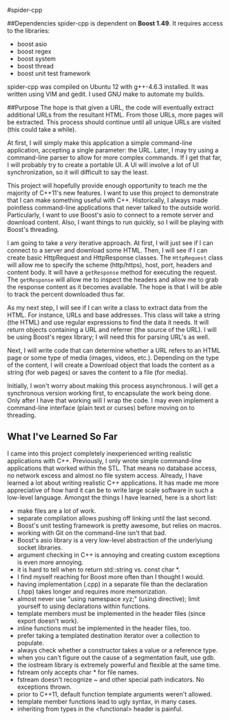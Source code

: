#spider-cpp

##Dependencies
spider-cpp is dependent on **Boost 1.49**. It requires access to the libraries:
* boost asio
* boost regex
* boost system
* boost thread
* boost unit test framework

spider-cpp was compiled on Ubuntu 12 with g++-4.6.3 installed. It was written using VIM and gedit. I used GNU make to automate my builds.

##Purpose
The hope is that given a URL, the code will eventually extract additional URLs from the resultant HTML. From those URLs, more pages will be extracted. This process should continue until all unique URLs are visited (this could take a while).

At first, I will simply make this application a simple command-line application, accepting a single parameter: the URL. Later, I may try using a command-line parser to allow for more complex commands. If I get that far, I will probably try to create a portable UI. A UI will involve a lot of UI synchronization, so it will difficult to say the least.

This project will hopefully provide enough opportunity to teach me the majority of C++11's new features. I want to use this project to demonstrate that I can make something useful with C++. Historically, I always made pointless command-line applications that never talked to the outside world. Particularly, I want to use Boost's asio to connect to a remote server and download content. Also, I want things to run quickly, so I will be playing with Boost's threading.

I am going to take a _very_ iterative approach. At first, I will just see if I can connect to a server and download some HTML. Then, I will see if I can create basic HttpRequest and HttpResponse classes. The `HttpRequest` class will allow me to specify the scheme (http/https), host, port, headers and content body. It will have a `getResponse` method for executing the request. The `getResponse` will allow me to inspect the headers and allow me to grab the response content as it becomes available. The hope is that I will be able to track the percent downloaded thus far.

As my next step, I will see if I can write a class to extract data from the HTML. For instance, URLs and base addresses. This class will take a string (the HTML) and use regular expressions to find the data it needs. It will return objects containing a URL and referrer (the source of the URL). I will be using Boost's regex library; I will need this for parsing URL's as well.

Next, I will write code that can determine whether a URL refers to an HTML page or some type of media (images, videos, etc.). Depending on the type of the content, I will create a Download object that loads the content as a string (for web pages) or saves the content to a file (for media).

Initially, I won't worry about making this process asynchronous. I will get a synchronous version working first, to encapsulate the work being done. Only after I have that working will I wrap the code. I may even implement a command-line interface (plain text or curses) before moving on to threading.

## What I've Learned So Far
I came into this project completely inexperienced writing realistic applications with C++. Previously, I only wrote simple command-line applications that worked within the STL. That means no database access, no network excess and almost no file system access. Already, I have learned a lot about writing realistic C++ applications. It has made me more appreciative of how hard it can be to write large scale software in such a low-level language. Amongst the things I have learned, here is a short list:
* make files are a lot of work.
* separate compilation allows pushing off linking until the last second.
* Boost's unit testing framework is pretty awesome, but relies on macros.
* working with Git on the command-line isn't that bad.
* Boost's asio library is a very low-level abstraction of the underlyiung socket libraries.
* argument checking in C++ is annoying and creating custom exceptions is even more annoying.
* it is hard to tell when to return std::string vs. const char *.
* I find myself reaching for Boost more often than I thought I would.
* having implementation (.cpp) in a separate file than the declaration (.hpp) takes longer and requires more memorization.
* almost never use "using namespace xyz;" (using directive); limit yourself to using declarations within functions.
* template members must be implemented in the header files (since export doesn't work).
* inline functions must be implemented in the header files, too.
* prefer taking a templated destination iterator over a collection to populate.
* always check whether a constructor takes a value or a reference type.
* when you can't figure out the cause of a segmentation fault, use gdb.
* the iostream library is extremely powerful and flexible at the same time.
* fstream only accepts char * for file names.
* fstream doesn't recognize ~ and other special path indicators. No exceptions thrown.
* prior to C++11, default function template arguments weren't allowed.
* template member functions lead to ugly syntax, in many cases.
* inheriting from types in the &lt;functional&gt; header is painful.
